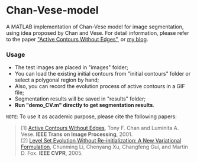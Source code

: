 # Chan-Vese-model
A MATLAB implementation of Chan-Vese model for image segmentation, using idea proposed by Chan and Vese. For detail information, please refer to the paper ["Active Contours Without Edges"](http://ieeexplore.ieee.org/abstract/document/902291/), or [my blog](https://gaomingqi.github.io/posts/2016/12/blog-post-1/).

### Usage
* The test images are placed in "images" folder;  
* You can load the existing initial contours from "initial contours" folder or select a polygonal region by hand;  
* Also, you can record the evolution process of active contours in a GIF file;
* Segmentation results will be saved in "results" folder;
* __Run "demo_CV.m" directly to get segmentation results__.

`NOTE`: To use it as academic purpose, please cite the following papers: 

>[1] [Active Contours Without Edges](http://ieeexplore.ieee.org/abstract/document/902291/), Tony F. Chan and Luminita A. Vese. __IEEE Trans on Image Processing__, 2001.  
>[2] [Level Set Evolution Without Re-initialization: A New Variational Formulation](http://ieeexplore.ieee.org/document/1467299/), Chunming Li, Chenyang Xu, Changfeng Gui, and Martin D. Fox. __IEEE CVPR__, 2005.
